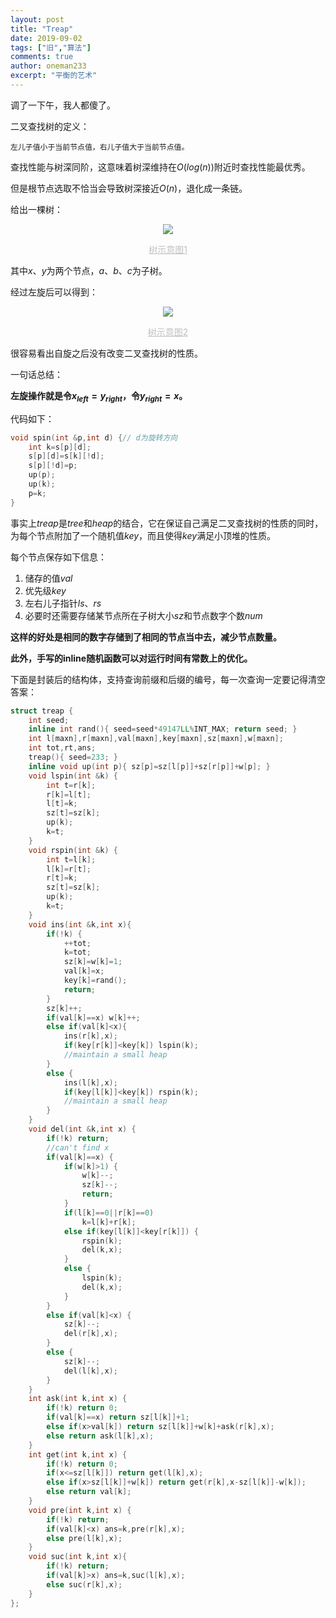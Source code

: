 ```yaml
---
layout: post
title: "Treap"
date: 2019-09-02
tags: ["旧","算法"]
comments: true
author: oneman233
excerpt: "平衡的艺术"
---
```


调了一下午，我人都傻了。

二叉查找树的定义：

    左儿子值小于当前节点值，右儿子值大于当前节点值。

查找性能与树深同阶，这意味着树深维持在$O(log(n))$附近时查找性能最优秀。

但是根节点选取不恰当会导致树深接近$O(n)$，退化成一条链。

给出一棵树：

<div align=center>
    <img src="../images/2019-09-02-Treap-1.png"/>
    <p style="font-size:14px;color:#C0C0C0;text-decoration:underline">
        树示意图1
    </p>
</div>

其中$x$、$y$为两个节点，$a$、$b$、$c$为子树。

经过左旋后可以得到：

<div align=center>
    <img src="../images/2019-09-02-Treap-2.png"/>
    <p style="font-size:14px;color:#C0C0C0;text-decoration:underline">
        树示意图2
    </p>
</div>

很容易看出自旋之后没有改变二叉查找树的性质。

一句话总结：

**左旋操作就是令$x_{left}=y_{right}$，令$y_{right}=x$。**

代码如下：

```c++
void spin(int &p,int d) {// d为旋转方向
    int k=s[p][d];
    s[p][d]=s[k][!d];
    s[p][!d]=p;
    up(p);
    up(k);
    p=k;
}
```

事实上$treap$是$tree$和$heap$的结合，它在保证自己满足二叉查找树的性质的同时，为每个节点附加了一个随机值$key$，而且使得$key$满足小顶堆的性质。

每个节点保存如下信息：

1. 储存的值$val$
2. 优先级$key$
3. 左右儿子指针$ls$、$rs$
4. 必要时还需要存储某节点所在子树大小$sz$和节点数字个数$num$

**这样的好处是相同的数字存储到了相同的节点当中去，减少节点数量。**

**此外，手写的inline随机函数可以对运行时间有常数上的优化。**

下面是封装后的结构体，支持查询前缀和后缀的编号，每一次查询一定要记得清空答案：

```c++
struct treap {
    int seed;
    inline int rand(){ seed=seed*49147LL%INT_MAX; return seed; }
    int l[maxn],r[maxn],val[maxn],key[maxn],sz[maxn],w[maxn];
    int tot,rt,ans;
    treap(){ seed=233; }
    inline void up(int p){ sz[p]=sz[l[p]]+sz[r[p]]+w[p]; }
    void lspin(int &k) {
        int t=r[k];
        r[k]=l[t];
        l[t]=k;
        sz[t]=sz[k];
        up(k);
        k=t;
    }
    void rspin(int &k) {
        int t=l[k];
        l[k]=r[t];
        r[t]=k;
        sz[t]=sz[k];
        up(k);
        k=t;
    }
    void ins(int &k,int x){
        if(!k) {
            ++tot;
            k=tot;
            sz[k]=w[k]=1;
            val[k]=x;
            key[k]=rand();
            return;
        }
        sz[k]++;
        if(val[k]==x) w[k]++;
        else if(val[k]<x){
            ins(r[k],x);
            if(key[r[k]]<key[k]) lspin(k);
            //maintain a small heap
        }
        else {
            ins(l[k],x);
            if(key[l[k]]<key[k]) rspin(k);
            //maintain a small heap
        }
    }
    void del(int &k,int x) {
        if(!k) return;
        //can't find x
        if(val[k]==x) {
            if(w[k]>1) {
                w[k]--;
                sz[k]--;
                return;
            }
            if(l[k]==0||r[k]==0)
                k=l[k]+r[k];
            else if(key[l[k]]<key[r[k]]) {
                rspin(k);
                del(k,x);
            }
            else {
                lspin(k);
                del(k,x);
            }
        }
        else if(val[k]<x) {
            sz[k]--;
            del(r[k],x);
        }
        else {
            sz[k]--;
            del(l[k],x);
        }
    }
    int ask(int k,int x) {
        if(!k) return 0;
        if(val[k]==x) return sz[l[k]]+1;
        else if(x>val[k]) return sz[l[k]]+w[k]+ask(r[k],x);
        else return ask(l[k],x);
    }
    int get(int k,int x) {
        if(!k) return 0;
        if(x<=sz[l[k]]) return get(l[k],x);
        else if(x>sz[l[k]]+w[k]) return get(r[k],x-sz[l[k]]-w[k]);
        else return val[k];
    }
    void pre(int k,int x) {
        if(!k) return;
        if(val[k]<x) ans=k,pre(r[k],x);
        else pre(l[k],x);
    }
    void suc(int k,int x){
        if(!k) return;
        if(val[k]>x) ans=k,suc(l[k],x);
        else suc(r[k],x);
    }
};
```
